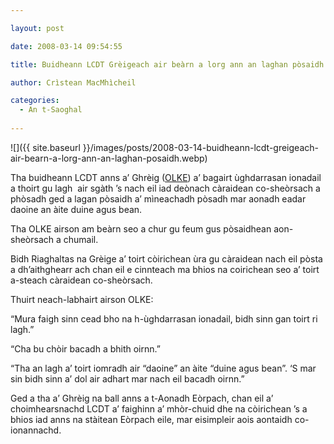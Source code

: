 ```yaml
---

layout: post

date: 2008-03-14 09:54:55

title: Buidheann LCDT Grèigeach air beàrn a lorg ann an laghan pòsaidh

author: Crìstean MacMhìcheil

categories:
  - An t-Saoghal
  
---
```


![]({{ site.baseurl }}/images/posts/2008-03-14-buidheann-lcdt-greigeach-air-bearn-a-lorg-ann-an-laghan-posaidh.webp)

Tha buidheann LCDT anns a’ Ghrèig ([OLKE][1]) a’ bagairt ùghdarrasan ionadail a thoirt gu lagh  air sgàth ’s nach eil iad deònach càraidean co-sheòrsach a phòsadh ged a lagan pòsaidh a’ mìneachadh pòsadh mar aonadh eadar daoine an àite duine agus bean.

Tha OLKE airson am beàrn seo a chur gu feum gus pòsaidhean aon-sheòrsach a chumail.

Bidh Riaghaltas na Grèige a’ toirt còirichean ùra gu càraidean nach eil pòsta a dh’aithghearr ach chan eil e cinnteach ma bhios na coirichean seo a’ toirt a-steach càraidean co-sheòrsach.

Thuirt neach-labhairt airson OLKE:

“Mura faigh sinn cead bho na h-ùghdarrasan ionadail, bidh sinn gan toirt ri lagh.”

“Cha bu chòir bacadh a bhith oirnn.”

“Tha an lagh a’ toirt iomradh air “daoine” an àite “duine agus bean”. ‘S mar sin bidh sinn a’ dol air adhart mar nach eil bacadh oirnn.”

Ged a tha a’ Ghrèig na ball anns a t-Aonadh Eòrpach, chan eil a’ choimhearsnachd LCDT a’ faighinn a’ mhòr-chuid dhe na còirichean ’s a bhios iad anns na stàitean Eòrpach eile, mar eisimpleir aois aontaidh co-ionannachd.

 [1]: http://www.olke.org/
